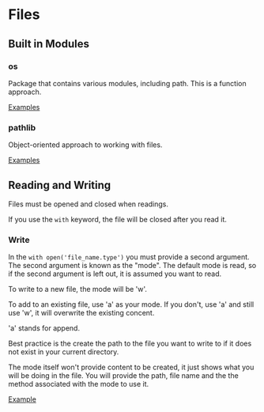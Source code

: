 # Files

## Built in Modules

### os

Package that contains various modules, including path. This is a function approach.

[Examples](../Examples/Files/os.py)

### pathlib

Object-oriented approach to working with files.

[Examples](../Examples/Files/pathlib.py)

## Reading and Writing

Files must be opened and closed when readings.

If you use the `with` keyword, the file will be closed after you read it.

### Write

In the `with open('file_name.type')` you must provide a second argument. The second argument is known as the "mode". The default mode is read, so if the second argument is left out, it is assumed you want to read.

To write to a new file, the mode will be 'w'.

To add to an existing file, use 'a' as your mode. If you don't, use 'a' and still use 'w', it will overwrite the existing concent.

'a' stands for append.

Best practice is the create the path to the file you want to write to if it does not exist in your current directory.

The mode itself won't provide content to be created, it just shows what you will be doing in the file. You will provide the path, file name and the the method associated with the mode to use it.

[Example](../Examples/Files/read_write.py)
